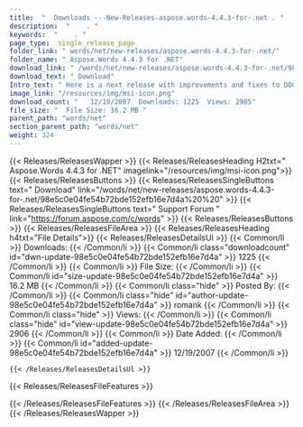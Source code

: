 ```yaml
---
title:  "  Downloads ---New-Releases-aspose.words-4.4.3-for-.net . " 
description:  "    . " 
keywords:  "    . " 
page_type:  single_release_page
folder_link: " words/net/new-releases/aspose.words-4.4.3-for-.net/"
folder_name: " Aspose.Words 4.4.3 for .NET"
download_link: " /words/net/new-releases/aspose.words-4.4.3-for-.net/98e5c0e04fe54b72bde152efb16e7d4a"
download_text: " Download"
Intro_text: " Here is a next release with improvements and fixes to DOCX import (which is stil..."
image_link: "/resources/img/msi-icon.png"
download_count: "   12/19/2007  Downloads: 1225  Views: 2905"
file_size: "  File Size: 16.2 MB "
parent_path: "words/net"
section_parent_path: "words/net"
weight: 324 
---
```


{{< Releases/ReleasesWapper >}}
  {{< Releases/ReleasesHeading H2txt=" Aspose.Words 4.4.3 for .NET" imagelink="/resources/img/msi-icon.png">}}
  {{< Releases/ReleasesButtons >}}
    {{< Releases/ReleasesSingleButtons text=" Download" link="/words/net/new-releases/aspose.words-4.4.3-for-.net/98e5c0e04fe54b72bde152efb16e7d4a%20%20" >}}
    {{< Releases/ReleasesSingleButtons text=" Support Forum " link="https://forum.aspose.com/c/words" >}}
  {{< Releases/ReleasesButtons >}}
  {{< Releases/ReleasesFileArea >}}
    {{< Releases/ReleasesHeading h4txt="File Details">}}
    {{< Releases/ReleasesDetailsUl >}}
            {{< Common/li  >}} Downloads: {{< /Common/li >}} 
      {{< Common/li class="downloadcount" id="dwn-update-98e5c0e04fe54b72bde152efb16e7d4a" >}} 1225 {{< /Common/li >}} 
      {{< Common/li  >}} File Size: {{< /Common/li >}} 
      {{< Common/li id="size-update-98e5c0e04fe54b72bde152efb16e7d4a" >}} 16.2 MB {{< /Common/li >}} 
      {{< Common/li  class="hide" >}} Posted By: {{< /Common/li >}} 
      {{< Common/li class="hide" id="author-update-98e5c0e04fe54b72bde152efb16e7d4a" >}} romank {{< /Common/li >}} 
      {{< Common/li class="hide"  >}} Views: {{< /Common/li >}} 
      {{< Common/li class="hide" id="view-update-98e5c0e04fe54b72bde152efb16e7d4a" >}} 2906 {{< /Common/li >}} 
      {{< Common/li  >}} Date Added: {{< /Common/li >}} 
      {{< Common/li id="added-update-98e5c0e04fe54b72bde152efb16e7d4a" >}} 12/19/2007 {{< /Common/li >}} 

    {{< /Releases/ReleasesDetailsUl >}}

  {{< Releases/ReleasesFileFeatures >}}
      
  {{< /Releases/ReleasesFileFeatures >}}
 {{< /Releases/ReleasesFileArea >}}
{{< /Releases/ReleasesWapper >}}


